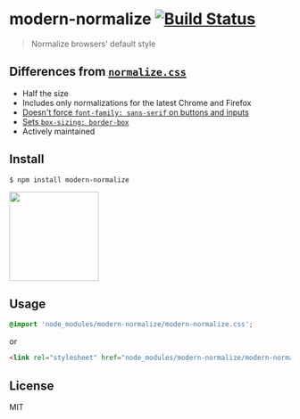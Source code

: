 # modern-normalize [![Build Status](https://travis-ci.org/sindresorhus/modern-normalize.svg?branch=master)](https://travis-ci.org/sindresorhus/modern-normalize)

> Normalize browsers' default style


## Differences from [`normalize.css`](https://github.com/necolas/normalize.css)

- Half the size
- Includes only normalizations for the latest Chrome and Firefox
- [Doesn't force `font-family: sans-serif` on buttons and inputs](https://github.com/necolas/normalize.css/issues/694)
- [Sets `box-sizing: border-box`](https://www.paulirish.com/2012/box-sizing-border-box-ftw/)
- Actively maintained


## Install

```
$ npm install modern-normalize
```

<a href="https://www.patreon.com/sindresorhus">
	<img src="https://c5.patreon.com/external/logo/become_a_patron_button@2x.png" width="160">
</a>


## Usage

```css
@import 'node_modules/modern-normalize/modern-normalize.css';
```

or

```html
<link rel="stylesheet" href="node_modules/modern-normalize/modern-normalize.css">
```


## License

MIT
